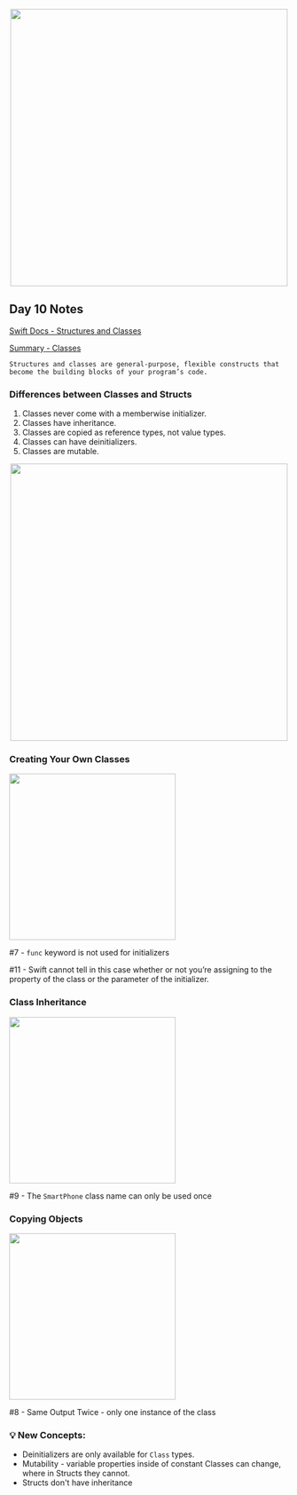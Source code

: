  <p align="center"><img src="https://github.com/neilhiddink/100DaysOfSwift/blob/master/00.%20Resources/banner.png" width="500"></p>

## Day 10 Notes

[Swift Docs - Structures and Classes](https://docs.swift.org/swift-book/LanguageGuide/ClassesAndStructures.html)

[Summary - Classes](https://youtu.be/wF1ovHy2KO8)

```
Structures and classes are general-purpose, flexible constructs that become the building blocks of your program’s code.
```

### Differences between Classes and Structs

1. Classes never come with a memberwise initializer.
2. Classes have inheritance.
3. Classes are copied as reference types, not value types.
4. Classes can have deinitializers.
5. Classes are mutable.

<p align="center"><img src="https://github.com/neilhiddink/100DaysOfSwift/blob/master/01.%20Days%201-12/010.%20Classes/Tests/00.%20Day%2010%20Progress%202-10-19.png" width="500"></p>

### Creating Your Own Classes

<img src="https://github.com/neilhiddink/100DaysOfSwift/blob/master/01.%20Days%201-12/010.%20Classes/Tests/01.%20Creating%20Your%20Own%20Classes%202-10-19.png" width="300">

#7 - `func` keyword is not used for initializers

#11 - Swift cannot tell in this case whether or not you’re assigning to the property of the class or the parameter of the initializer.

### Class Inheritance

<img src="https://github.com/neilhiddink/100DaysOfSwift/blob/master/01.%20Days%201-12/010.%20Classes/Tests/02.%20Class%20Inheritance%202-10-19.png" width="300">

#9 - The `SmartPhone` class name can only be used once

### Copying Objects

<img src="https://github.com/neilhiddink/100DaysOfSwift/blob/master/01.%20Days%201-12/010.%20Classes/Tests/05.%20Copying%20Objects%202-10-19.png" width="300">

#8 - Same Output Twice - only one instance of the class

### 💡 New Concepts:

- Deinitializers are only available for `Class` types.
- Mutability - variable properties inside of constant Classes can change, where in Structs they cannot.
- Structs don't have inheritance
